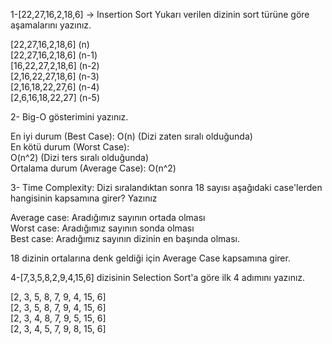 1-[22,27,16,2,18,6] -> Insertion Sort
Yukarı verilen dizinin sort türüne göre aşamalarını yazınız.

[22,27,16,2,18,6] (n)\
[22,27,16,2,18,6] (n-1)\
[16,22,27,2,18,6] (n-2)\
[2,16,22,27,18,6] (n-3)\
[2,16,18,22,27,6] (n-4)\
[2,6,16,18,22,27] (n-5)

2- Big-O gösterimini yazınız.

En iyi durum (Best Case): O(n) (Dizi zaten sıralı olduğunda)\
En kötü durum (Worst Case): \
O(n^2) (Dizi ters sıralı olduğunda)\
Ortalama durum (Average Case): O(n^2)

3- Time Complexity: Dizi sıralandıktan sonra 18 sayısı aşağıdaki case'lerden hangisinin kapsamına girer? Yazınız

Average case: Aradığımız sayının ortada olması\
Worst case: Aradığımız sayının sonda olması\
Best case: Aradığımız sayının dizinin en başında olması.

18 dizinin ortalarına denk geldiği için Average Case kapsamına girer.

4-[7,3,5,8,2,9,4,15,6] dizisinin Selection Sort'a göre ilk 4 adımını yazınız.

[2, 3, 5, 8, 7, 9, 4, 15, 6]\
[2, 3, 5, 8, 7, 9, 4, 15, 6]\
[2, 3, 4, 8, 7, 9, 5, 15, 6]\
[2, 3, 4, 5, 7, 9, 8, 15, 6]
